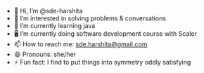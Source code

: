 - 👋 Hi, I’m @sde-harshita
- 👀 I’m interested in solving problems & conversations  
- 🌱 I’m currently learning java
- :desktop_computer: I’m currently doing software development course with Scaler
- 📫 How to reach me:  sde.harshita@gmail.com
- 😄 Pronouns: she/her
- ⚡ Fun fact: I find to put things into symmetry oddly satisfying 

<!---
sde-harshita/sde-harshita is a ✨ special ✨ repository because its `README.md` (this file) appears on your GitHub profile.
You can click the Preview link to take a look at your changes.
--->
